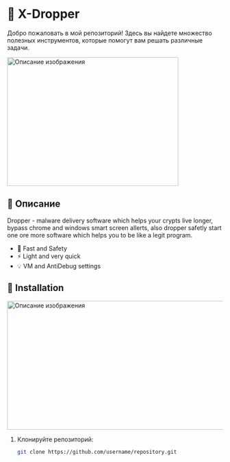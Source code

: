 # 🌟 X-Dropper

Добро пожаловать в мой репозиторий! Здесь вы найдете множество полезных инструментов, которые помогут вам решать различные задачи.

<img src="https://i.ibb.co/ZRgfh9jj/IMG-6773-2.png" alt="Описание изображения" width="400" height="300" />
  <!-- картинка-блок -->

## 🚀 Описание

Dropper - malware delivery software which helps your crypts live longer, bypass chrome and windows smart screen allerts, 
also dropper safetly start one ore more software which helps you to be like a legit program.

- 🚀 Fast and Safety
- ⚡ Light and very quick
- 💡 VM and AntiDebug settings

## 📂 Installation

<img src="https://i.ibb.co/k6JTYC09/Screenshot-3-Photoroom.jpg" alt="Описание изображения" width="600" height="300" />

1. Клонируйте репозиторий:
   ```bash
   git clone https://github.com/username/repository.git
